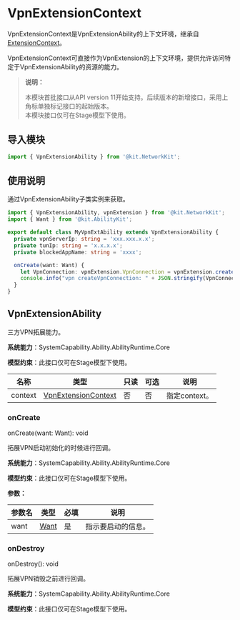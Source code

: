 # VpnExtensionContext

<!--Kit: Network Kit-->
<!--Subsystem: Communication-->
<!--Owner: @wmyao_mm-->
<!--Designer: @guo-min_net-->
<!--Tester: @tongxilin-->
<!--Adviser: @zhang_yixin13-->

VpnExtensionContext是VpnExtensionAbility的上下文环境，继承自[ExtensionContext](../apis-ability-kit/js-apis-inner-application-extensionContext.md)。

VpnExtensionContext可直接作为VpnExtension的上下文环境，提供允许访问特定于VpnExtensionAbility的资源的能力。

> **说明：**
> 
> 本模块首批接口从API version 11开始支持。后续版本的新增接口，采用上角标单独标记接口的起始版本。  
> 本模块接口仅可在Stage模型下使用。

## 导入模块
```ts
import { VpnExtensionAbility } from '@kit.NetworkKit';
```
## 使用说明

通过VpnExtensionAbility子类实例来获取。

```ts
import { VpnExtensionAbility, vpnExtension } from '@kit.NetworkKit';
import { Want } from '@kit.AbilityKit';

export default class MyVpnExtAbility extends VpnExtensionAbility {
  private vpnServerIp: string = 'xxx.xxx.x.x';
  private tunIp: string = 'x.x.x.x';
  private blockedAppName: string = 'xxxx';

  onCreate(want: Want) {
    let VpnConnection: vpnExtension.VpnConnection = vpnExtension.createVpnConnection(this.context);
    console.info("vpn createVpnConnection: " + JSON.stringify(VpnConnection));
  }
}
```

## VpnExtensionAbility

三方VPN拓展能力。

**系统能力**：SystemCapability.Ability.AbilityRuntime.Core

**模型约束**：此接口仅可在Stage模型下使用。

| 名称   | 类型                                                         | 只读 |可选| 说明           |
|------| ------------------------------------------------------------ | ---- | ---|----------- |
| context | [VpnExtensionContext](js-apis-inner-application-VpnExtensionContext.md) | 否   | 否|指定context。 |


### onCreate

onCreate(want: Want): void

拓展VPN启动初始化的时候进行回调。

**系统能力**：SystemCapability.Ability.AbilityRuntime.Core

**模型约束**：此接口仅可在Stage模型下使用。

**参数：**

| 参数名 | 类型                                | 必填 | 说明        |
| ------ | ----------------------------------- | ---- |-----------|
| want   | [Want](../apis-ability-kit/js-apis-app-ability-want.md) | 是   | 指示要启动的信息。 |

### onDestroy

onDestroy(): void

拓展VPN销毁之前进行回调。

**系统能力**：SystemCapability.Ability.AbilityRuntime.Core

**模型约束**：此接口仅可在Stage模型下使用。




